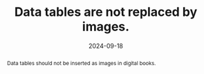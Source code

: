 ---
N: '239'
Rubrique: Structure et code
title: Data tables are not replaced by images. 
abstract: Data tables should not be inserted as images in digital books.
categories: ["Code and structure"]
agrege: O4239-E078
opquast: '4 239'
indiceebook: '78'
description: "Rule n° 078"
before: "077"
weight: "078"
after: "079"
actif: '1'
layout: rules
date: 2024-09-18
tags: ["display", "Accessibilité"]
objectif: ["Allow users to access tables that can be used by technical aids.", "
Improve the accessibility of content to people with disabilities.", "Improve the consideration of content by search engines and indexing tools"]
Meo: ["Systematically use the table element and associated elements (tr, td, th, caption... depending on the nature of the table) to mark up data tables."]
Controle: ["Check the source code of the epub HTML page"]
epubcheck: 
ace: 
humancheck: true
Source: ["Opquast"]
Referentiel: [""]
Steps: ["Conception", "Production"]
---